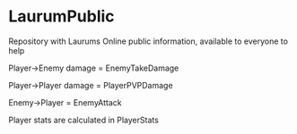 # LaurumPublic
Repository with Laurums Online public information, available to everyone to help

Player->Enemy damage = EnemyTakeDamage

Player->Player damage = PlayerPVPDamage

Enemy->Player = EnemyAttack

Player stats are calculated in PlayerStats
